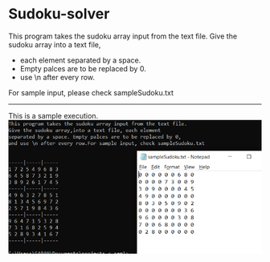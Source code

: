 # Sudoku-solver

This program takes the sudoku array input from the text file.
Give the sudoku array into a text file, 
* each element separated by a space.
* Empty palces are to be replaced by 0.
* use \n after every row.

For sample input, please check sampleSudoku.txt

---
This is a sample execution.
![alt Sample execution of Sudoku-solver](sampleExecSudoku.png)

